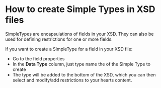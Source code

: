 # How to create Simple Types in XSD files

SimpleTypes are encapsulations of fields in your XSD. They can also be used for defining restrictions for one or more fields.

If you want to create a SimpleType for a field in your XSD file:

* Go to the field properties
* In the **Data Type** column, just type name the of the Simple Type to create
* The type will be added to the bottom of the XSD, which you can then select and modify/add restrictions to your hearts content.

